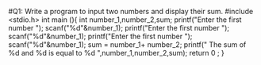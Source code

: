 #Q1: Write a program to input two numbers and display their sum.
#include <stdio.h>
int main (){
    int number_1,number_2,sum;
    printf("Enter the first number "); 
    scanf("%d"&number_1);
    printf("Enter the first number "); 
    scanf("%d"&number_1);
    printf("Enter the first number "); 
    scanf("%d"&number_1);
    sum = number_1+ number_2;
    printf(" The sum of %d and %d is equal to %d ",number_1,number_2,sum);
    return 0 ;
}
